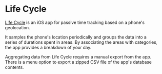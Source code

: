 # Life Cycle

[Life Cycle](https://itunes.apple.com/us/app/life-cycle-track-your-time/id1064955217?mt=8) 
is an iOS app for passive time tracking based on a phone's geolocation.

It samples the phone's location periodically and groups the data into a series
of durations spent in areas. By associating the areas with categories, the app
provides a breakdown of your day. 

Aggregating data from Life Cycle requires a manual export from the app. There
is a menu option to export a zipped CSV file of the app's database contents.
